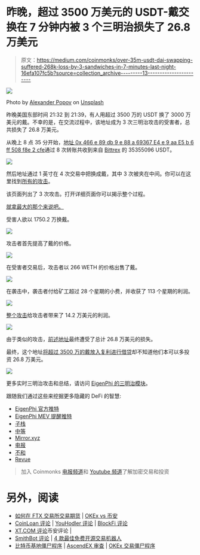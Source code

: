 # 昨晚，超过 3500 万美元的 USDT-戴交换在 7 分钟内被 3 个三明治损失了 26.8 万美元

> 原文：<https://medium.com/coinmonks/over-35m-usdt-dai-swapping-suffered-268k-loss-by-3-sandwiches-in-7-minutes-last-night-16efa107fc5b?source=collection_archive---------13----------------------->

![](img/a90794f9ba62022caafdb2fd24085455.png)

Photo by [Alexander Popov](https://unsplash.com/@5tep5) on [Unsplash](https://unsplash.com)

昨晚美国东部时间 21:32 到 21:39，有人用超过 3500 万的 USDT 换了 3000 万美元的戴。不幸的是，在交流过程中，该地址成为 3 次三明治攻击的受害者，总共损失了 26.8 万美元。

从晚上 8 点 35 分开始，[地址 0x 466 e 89 db 9 e 88 a 69367 E4 e 9 aa E5 b 6 ff 508 f8e 2 cfe](https://zapper.fi/account/0x466e89db9e88a69367e4e9aae5b6ff508f8e2cfe)通过 8 次转账共收到来自 [Bittrex](https://zapper.fi/account/0xfbb1b73c4f0bda4f67dca266ce6ef42f520fbb98?tab=history) 的 35355096 USDT。

![](img/3c235fe47c046e7909b96bc1ff8159a6.png)

然后地址通过 1 英寸在 4 次交易中把换成戴，其中 3 次被夹在中间。你可以在这里找到[所有的攻击](https://eigenphi.io/ethereum/sandwich/victim/0x466e89db9e88a69367e4e9aae5b6ff508f8e2cfe.)。

该页面列出了 3 次攻击。打开详细页面你可以揭示整个过程。

[就拿最大的那个来说吧。](https://eigenphi.io/ethereum/tx/0x3226447f323c09ab8b821e06b6a63bb9c1d1395356212edf7d9b4e723d1294be)

受害人欲以 1750.2 万换戴。

![](img/acd5b507767ca847a5f490c353c6db75.png)

攻击者首先提高了戴的价格。

![](img/e961e8954119b3743737fd623aab8874.png)

在受害者交易后，攻击者以 266 WETH 的价格出售了戴。

![](img/0631751d4df04fe0be6257cbac1d4200.png)

在袭击中，袭击者付给矿工超过 28 个星期的小费，并收获了 113 个星期的利润。

![](img/bec9d2718aadecf2db993ad51faab871.png)

[整个攻击](https://eigenphi.io/ethereum/tx/0x3226447f323c09ab8b821e06b6a63bb9c1d1395356212edf7d9b4e723d1294be)给攻击者带来了 14.2 万美元的利润。

![](img/5fb93ffde34f79989a7a3a8129f1feb4.png)

由于类似的攻击，[前述地址](https://eigenphi.io/ethereum/sandwich/victim/0x466e89db9e88a69367e4e9aae5b6ff508f8e2cfe)最终遭受了总计 26.8 万美元的损失。

最终，这个地址[将超过 3500 万的戴放入复利进行借贷](https://zapper.fi/account/0x466e89db9e88a69367e4e9aae5b6ff508f8e2cfe/protocols/ethereum/compound)却不知道他们本可以多投资 26.8 万美元。

![](img/6aa8eb0836f249bb7cb3dd42e3f9eeac.png)

更多实时三明治攻击和总结，请访问 [EigenPhi 的三明治模块](https://eigenphi.io/ethereum/sandwich)。

跟随我们通过这些来挖掘更多隐藏的 DeFi 的智慧:

*   [EigenPhi 官方推特](https://twitter.com/eigenphi)
*   [EigenPhi MEV 提醒推特](https://twitter.com/eigenphi_alert)
*   [子栈](https://eigenphi.substack.com/)
*   [中等](/@eigenphi)
*   [Mirror.xyz](https://mirror.xyz/0xc19565163aFdEe3783FC970E4Bd0275B11848d34)
*   [电报](https://t.me/WisdomOfDeFi)
*   [不和](https://discord.com/invite/JXD8cyzR2a)
*   [Revue](https://www.getrevue.co/profile/EigenPhi)

> 加入 Coinmonks [电报频道](https://t.me/coincodecap)和 [Youtube 频道](https://www.youtube.com/c/coinmonks/videos)了解加密交易和投资

# 另外，阅读

*   [如何在 FTX 交易所交易期货](https://coincodecap.com/ftx-futures-trading) | [OKEx vs 币安](https://coincodecap.com/okex-vs-binance)
*   [CoinLoan 评论](https://coincodecap.com/coinloan-review) | [YouHodler 评论](/coinmonks/youhodler-4-easy-ways-to-make-money-98969b9689f2) | [BlockFi 评论](https://coincodecap.com/blockfi-review)
*   [XT.COM 评论](https://coincodecap.com/profittradingapp-for-binance)币安评论 |
*   [SmithBot 评论](https://coincodecap.com/smithbot-review) | [4 款最佳免费开源交易机器人](https://coincodecap.com/free-open-source-trading-bots)
*   [比特币基地僵尸程序](/coinmonks/coinbase-bots-ac6359e897f3) | [AscendEX 审查](/coinmonks/ascendex-review-53e829cf75fa) | [OKEx 交易僵尸程序](/coinmonks/okex-trading-bots-234920f61e60)